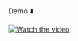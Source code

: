 Demo ⬇️

[![Watch the video](https://img.youtube.com/vi/8BsoP7vczSw/0.jpg)](https://www.youtube.com/watch?v=8BsoP7vczSw)
